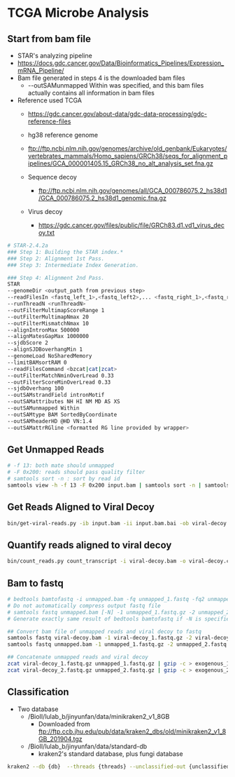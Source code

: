 # TCGA Microbe Analysis

## Start from bam file

- STAR's analyzing pipeline  
- https://docs.gdc.cancer.gov/Data/Bioinformatics_Pipelines/Expression_mRNA_Pipeline/
- Bam file generated in steps 4 is the downloaded bam files
  - --outSAMunmapped Within was specified, and this bam files actually contains all information in bam files
- Reference used TCGA
  - https://gdc.cancer.gov/about-data/gdc-data-processing/gdc-reference-files
  - hg38 reference genome
  - ftp://ftp.ncbi.nlm.nih.gov/genomes/archive/old_genbank/Eukaryotes/vertebrates_mammals/Homo_sapiens/GRCh38/seqs_for_alignment_pipelines/GCA_000001405.15_GRCh38_no_alt_analysis_set.fna.gz
  
  - Sequence decoy
    - ftp://ftp.ncbi.nlm.nih.gov/genomes/all/GCA_000786075.2_hs38d1/GCA_000786075.2_hs38d1_genomic.fna.gz
  - Virus decoy
    - https://gdc.cancer.gov/files/public/file/GRCh83.d1.vd1_virus_decoy.txt


```bash
# STAR-2.4.2a
### Step 1: Building the STAR index.*
### Step 2: Alignment 1st Pass.
### Step 3: Intermediate Index Generation.

### Step 4: Alignment 2nd Pass.
STAR
--genomeDir <output_path from previous step>
--readFilesIn <fastq_left_1>,<fastq_left2>,... <fastq_right_1>,<fastq_right_2>,...
--runThreadN <runThreadN>
--outFilterMultimapScoreRange 1
--outFilterMultimapNmax 20
--outFilterMismatchNmax 10
--alignIntronMax 500000
--alignMatesGapMax 1000000
--sjdbScore 2
--alignSJDBoverhangMin 1
--genomeLoad NoSharedMemory
--limitBAMsortRAM 0
--readFilesCommand <bzcat|cat|zcat>
--outFilterMatchNminOverLread 0.33
--outFilterScoreMinOverLread 0.33
--sjdbOverhang 100
--outSAMstrandField intronMotif
--outSAMattributes NH HI NM MD AS XS
--outSAMunmapped Within
--outSAMtype BAM SortedByCoordinate
--outSAMheaderHD @HD VN:1.4
--outSAMattrRGline <formatted RG line provided by wrapper>
```

## Get Unmapped Reads

```bash
# -f 13: both mate should unmapped
# -F 0x200: reads should pass quality filter
# samtools sort -n : sort by read id
samtools view -h -f 13 -F 0x200 input.bam | samtools sort -n | samtools view -b > unmapped.bam
```
## Get Reads Aligned to Viral Decoy

```bash
bin/get-viral-reads.py -ib input.bam -ii input.bam.bai -ob viral-decoy.bam
```

## Quantify reads aligned to viral decoy

```bash
bin/count_reads.py count_transcript -i viral-decoy.bam -o viral-decoy.counts.txt
```

## Bam to fastq

```bash
# bedtools bamtofastq -i unmapped.bam -fq unmapped_1.fastq -fq2 unmapped_2.fastq 
# Do not automatically compress output fastq file 
# samtools fastq unmapped.bam [-N] -1 unmapped_1.fastq.gz -2 unmapped_2.fastq.gz 
# Generate exactly same result of bedtools bamtofastq if -N is specified, or read mate (/1 or /2 after read id) will not automatically appended

## Convert bam file of unmapped reads and viral decoy to fastq
samtools fastq viral-decoy.bam -1 viral-decoy_1.fastq.gz -2 viral-decoy_2.fastq.gz 
samtools fastq unmapped.bam -1 unmapped_1.fastq.gz -2 unmapped_2.fastq.gz 

## Concatenate unmapped reads and viral decoy
zcat viral-decoy_1.fastq.gz unmapped_1.fastq.gz | gzip -c > exogenous_1.fastq.gz
zcat viral-decoy_2.fastq.gz unmapped_2.fastq.gz | gzip -c > exogenous_2.fastq.gz
```

## Classification

- Two database 
  - /BioII/lulab_b/jinyunfan/data/minikraken2_v1_8GB
    - Downloaded from ftp://ftp.ccb.jhu.edu/pub/data/kraken2_dbs/old/minikraken2_v1_8GB_201904.tgz
  - /BioII/lulab_b/jinyunfan/data/standard-db
    - kraken2's standard database, plus fungi database

```bash
kraken2 --db {db}  --threads {threads} --unclassified-out {unclassified}  --report {report} --paired --use-names  exogenous_1.fastq.gz exogenous_2.fastq.gz
```

